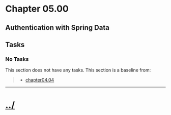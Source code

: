 # Chapter 05.00
## Authentication with Spring Data

## Tasks

### No Tasks
This section does not have any tasks.
This section is a baseline from:
>* [chapter04.04](../../chapter04/chapter04.04/)


---

# [../](../)
